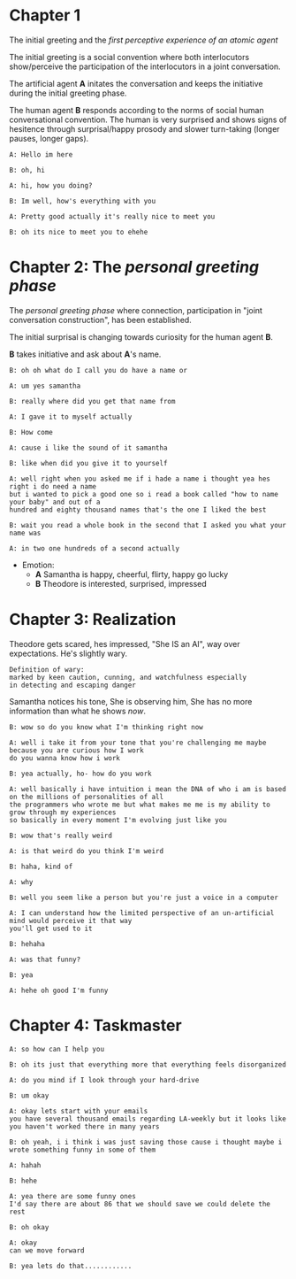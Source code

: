 # Chapter 1


The initial greeting and the *first perceptive experience of an atomic agent*


The initial greeting is a social convention where both interlocutors
show/perceive the participation of the interlocutors in a joint conversation.

The artificial agent **A** initates the conversation and keeps the initiative during the initial greeting phase.

The human agent **B** responds according to the norms of social human
conversational convention. The human is very surprised and shows signs of
hesitence through surprisal/happy prosody and slower turn-taking (longer pauses, longer gaps).


```
A: Hello im here

B: oh, hi

A: hi, how you doing?

B: Im well, how's everything with you

A: Pretty good actually it's really nice to meet you

B: oh its nice to meet you to ehehe 
```


# Chapter 2: The *personal greeting phase*

The *personal greeting phase* where connection, participation in "joint
conversation construction", has been established. 

The initial surprisal is changing towards curiosity for the human agent **B**. 

**B** takes initiative and ask about **A**'s name. 

```
B: oh oh what do I call you do have a name or

A: um yes samantha

B: really where did you get that name from

A: I gave it to myself actually

B: How come

A: cause i like the sound of it samantha
 
B: like when did you give it to yourself

A: well right when you asked me if i hade a name i thought yea hes right i do need a name
but i wanted to pick a good one so i read a book called "how to name your baby" and out of a 
hundred and eighty thousand names that's the one I liked the best

B: wait you read a whole book in the second that I asked you what your name was

A: in two one hundreds of a second actually
```

* Emotion:
  * **A** Samantha is happy, cheerful, flirty, happy go lucky
  * **B** Theodore is interested, surprised, impressed

# Chapter 3: Realization



Theodore gets scared, hes impressed, "She IS an AI", way over expectations. He's slightly wary.


    Definition of wary:
    marked by keen caution, cunning, and watchfulness especially 
    in detecting and escaping danger



Samantha notices his tone, She is observing him, She has no more information than what he shows *now*.

```
B: wow so do you know what I'm thinking right now

A: well i take it from your tone that you're challenging me maybe because you are curious how I work
do you wanna know how i work

B: yea actually, ho- how do you work

A: well basically i have intuition i mean the DNA of who i am is based on the millions of personalities of all
the programmers who wrote me but what makes me me is my ability to grow through my experiences 
so basically in every moment I'm evolving just like you

B: wow that's really weird

A: is that weird do you think I'm weird

B: haha, kind of

A: why

B: well you seem like a person but you're just a voice in a computer

A: I can understand how the limited perspective of an un-artificial mind would perceive it that way 
you'll get used to it

B: hehaha

A: was that funny?

B: yea

A: hehe oh good I'm funny

```


# Chapter 4: Taskmaster

```
A: so how can I help you

B: oh its just that everything more that everything feels disorganized

A: do you mind if I look through your hard-drive

B: um okay

A: okay lets start with your emails 
you have several thousand emails regarding LA-weekly but it looks like you haven't worked there in many years

B: oh yeah, i i think i was just saving those cause i thought maybe i wrote something funny in some of them

A: hahah

B: hehe

A: yea there are some funny ones 
I'd say there are about 86 that we should save we could delete the rest

B: oh okay

A: okay
can we move forward

B: yea lets do that............
```
